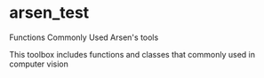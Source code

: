 # arsen_test
Functions Commonly Used
Arsen's tools

This toolbox includes functions and classes that commonly used in computer vision
